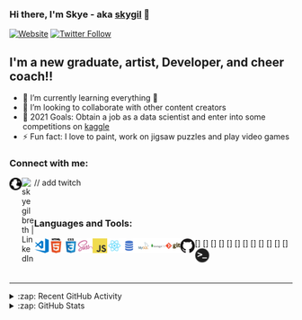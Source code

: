 ### Hi there, I'm Skye - aka [skygil][website] 👋

[![Website](https://img.shields.io/website?label=skygil.com&style=for-the-badge&url=https%3A%2F%2Fskygil.com)](https://skygil.com)
[![Twitter Follow](https://img.shields.io/twitter/follow/skye_gilbreth?color=1DA1F2&logo=twitter&style=for-the-badge)](https://twitter.com/intent/follow?original_referer=https%3A%2F%2Fgithub.com%2Fskye_gilbreth&screen_name=skye_gilbreth)

## I'm a new graduate, artist, Developer, and cheer coach!!


- 🌱 I’m currently learning everything 🤣
- 👯 I’m looking to collaborate with other content creators
- 🥅 2021 Goals: Obtain a job as a data scientist and enter into some competitions on [kaggle](https://www.kaggle.com)
- ⚡ Fun fact: I love to paint, work on jigsaw puzzles and play video games



### Connect with me:

[<img align="left" alt="skygil.com" width="22px" src="https://raw.githubusercontent.com/iconic/open-iconic/master/svg/globe.svg" />][website]
[<img align="left" alt="skyegilbreth | LinkedIn" width="22px" src="https://cdn.jsdelivr.net/npm/simple-icons@v3/icons/linkedin.svg" />][linkedin]
// add twitch

<br />

### Languages and Tools:

[<img align="left" alt="Visual Studio Code" width="26px" src="https://raw.githubusercontent.com/github/explore/80688e429a7d4ef2fca1e82350fe8e3517d3494d/topics/visual-studio-code/visual-studio-code.png" />]
[<img align="left" alt="HTML5" width="26px" src="https://raw.githubusercontent.com/github/explore/80688e429a7d4ef2fca1e82350fe8e3517d3494d/topics/html/html.png" />]
[<img align="left" alt="CSS3" width="26px" src="https://raw.githubusercontent.com/github/explore/80688e429a7d4ef2fca1e82350fe8e3517d3494d/topics/css/css.png" />]
[<img align="left" alt="Sass" width="26px" src="https://raw.githubusercontent.com/github/explore/80688e429a7d4ef2fca1e82350fe8e3517d3494d/topics/sass/sass.png" />]
[<img align="left" alt="JavaScript" width="26px" src="https://raw.githubusercontent.com/github/explore/80688e429a7d4ef2fca1e82350fe8e3517d3494d/topics/javascript/javascript.png" />]
[<img align="left" alt="React" width="26px" src="https://raw.githubusercontent.com/github/explore/80688e429a7d4ef2fca1e82350fe8e3517d3494d/topics/react/react.png" />]
[<img align="left" alt="SQL" width="26px" src="https://raw.githubusercontent.com/github/explore/80688e429a7d4ef2fca1e82350fe8e3517d3494d/topics/sql/sql.png" />]
[<img align="left" alt="MySQL" width="26px" src="https://raw.githubusercontent.com/github/explore/80688e429a7d4ef2fca1e82350fe8e3517d3494d/topics/mysql/mysql.png" />]
[<img align="left" alt="MongoDB" width="26px" src="https://raw.githubusercontent.com/github/explore/80688e429a7d4ef2fca1e82350fe8e3517d3494d/topics/mongodb/mongodb.png" />]
[<img align="left" alt="Git" width="26px" src="https://raw.githubusercontent.com/github/explore/80688e429a7d4ef2fca1e82350fe8e3517d3494d/topics/git/git.png" />]
[<img align="left" alt="GitHub" width="26px" src="https://raw.githubusercontent.com/github/explore/78df643247d429f6cc873026c0622819ad797942/topics/github/github.png" />]
[<img align="left" alt="Terminal" width="26px" src="https://raw.githubusercontent.com/github/explore/80688e429a7d4ef2fca1e82350fe8e3517d3494d/topics/terminal/terminal.png" />]

<br />
<br />

---

<details>
  <summary>:zap: Recent GitHub Activity</summary>
  
<!--START_SECTION:activity-->
1. 🗣 Commented on [#1](https://github.com/skygil/portfolio-sass/issues/1) in [skygil/portfolio-sass](https://github.com/skygil/portfolio-sass)
2. 🎉 Merged PR [#1](https://github.com/skygil/portfolio-sass/pull/1) in [skygil/portfolio-sass](https://github.com/skygil/portfolio-sass)
3. 🗣 Commented on [#10](https://github.com/skygil/skygil-vscode-theme/issues/10) in [skygil/skygil-vscode-theme](https://github.com/skygil/skygil-vscode-theme)
4. 🗣 Commented on [#11](https://github.com/skygil/skygil-vscode-theme/issues/11) in [skygil/skygil-vscode-theme](https://github.com/skygil/skygil-vscode-theme)
5. ❌ Closed PR [#1](https://github.com/skygil/spotify-now-playing/pull/1) in [skygil/spotify-now-playing](https://github.com/skygil/spotify-now-playing)
<!--END_SECTION:activity-->

</details>

<details>
  <summary>:zap: GitHub Stats</summary>

  <img align="left" alt="Skye Gilbreth's GitHub Stats" src="https://github-readme-stats.skygil.vercel.app/api?username=skygil&show_icons=true&hide_border=true" />

</details>

[website]: https://skyegilbreth.com
[twitter]: https://twitter.com/skye_gilbreth
[linkedin]: https://www.linkedin.com/in/SkyeGilbreth 

